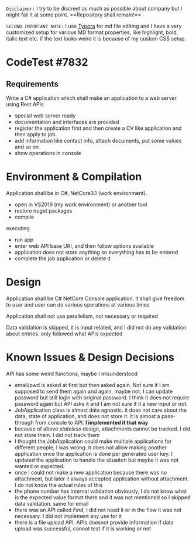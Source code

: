 `Disclaimer:` I try to be discreet as much as possible about company but I might fail it at some point. ==Repository shall remain!==.

`SECOND IMPORTANT NOTE:` I use [Typora](https://typora.io/) for md file editing and I have a very customized setup for various MD format properties, like highlight, bold, italic text etc. if the text looks weird it is because of my custom CSS setup.

# CodeTest #7832

## Requirements

Write a C# application which shall make an application to a web server using Rest APIs

- special web server ready
- documentation and interfaces are provided
- register the application first and then create a CV like application and then apply to job.
- add information like contact info, attach documents, put some values and so on
- show operations in console

# Environment & Compilation

Application shall be in C#, NetCore3.1 (work environment). 

- open in VS2019 (my work environment) or another tool
- restore nuget packages
- compile

executing

- run app
- enter web API base URI, and then follow options available
- application does not store anything so everything has to be entered
- complete the job application or delete it

# Design

Application shall be C# NetCore Console application. it shall give freedom to user and user can do various operations at various times

Application shall not use parallelism, not necessary or required

Data validation is skipped, it is input related, and I did not do any validation about entries. only followed what APIs expected

# Known Issues & Design Decisions

API has some weird functions, maybe I misunderstood

- email/pwd is asked at first but then asked again. Not sure if I am supposed to send them again and again, maybe not. I can update password but still login with original password. I think it does not require password again but API asks it and I am not sure if it a new input or not. 
- JobApplication class is almost data agnostic. it does not care about the data, state of application, and does not store it. it is almost a pass-through from console to API. **I implemented it that way**
- because of above *stateless* design, attachments cannot be tracked. I did not store them. I did not track them
- I thought the JobApplication could make multiple applications for different people, I was wrong. it does not allow making another application once the application is done per generated user key. I updated the application to handle the situaiton but maybe it was not wanted or expected.
- once I could not make a new application because there was no attachment, but later it always accepted application without attachment. I do not know the actual rules of this
- the phone number has internal validation obviously, I do not know what is the expected value format there and it was not mentioned so I skipped data validation. same for email
- there was an API called *Find*, I did not need it or in the flow it was not necessary. I did not implement any use for it
- there is a file upload API. APIs doesnot provide information if data upload was successful, cannot test if it is working or not


